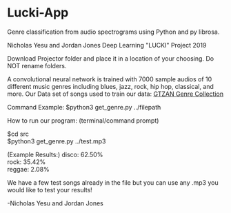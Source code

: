 # Lucki-App
Genre classification from audio spectrograms using Python and py librosa.


Nicholas Yesu and Jordan Jones
Deep Learning "LUCKI" Project 2019

Download Projector folder and place it in a location of your choosing. Do NOT rename folders.

A convolutional neural network is trained with 7000 sample audios of 10 different music genres including blues, jazz, rock, hip hop, classical, and more.
Our Data set of songs used to train our data: [GTZAN Genre Collection](http://marsyasweb.appspot.com/download/data_sets)  
             
             
Command Example:
$python3  get_genre.py  ../filepath 



  
How to run our program: (terminal/command prompt)

$cd  src  
$python3  get_genre.py  ../test.mp3 



(Example Results:) 
	disco: 62.50%  
	rock:  35.42%  
 	reggae: 2.08%  
   



We have a few test songs already in the file but you can use any .mp3 you would like to test your results!

-Nicholas Yesu and Jordan Jones
